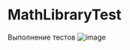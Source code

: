 # MathLibraryTest
Выполнение тестов
![image](https://github.com/Orahivara/MathLibraryTest/assets/117487209/65fd052b-191c-4fa4-b2ee-52587df49b3d)
